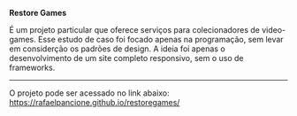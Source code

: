 **Restore Games**
<p>É um projeto particular que oferece serviços para colecionadores de video-games. Esse estudo de caso foi focado apenas na programação, sem levar em considerção os padrões de design. A ideia foi apenas o desenvolvimento de um site completo responsivo, sem o uso de frameworks.</p>


----------

O projeto pode ser acessado no link abaixo:
https://rafaelpancione.github.io/restoregames/

